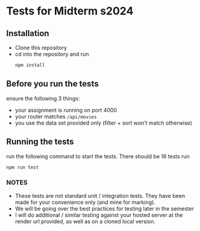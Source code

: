 # Tests for Midterm s2024

## Installation
- Clone this repository
- cd into the repository and run
  ```bash
  npm install
  ```

## Before you run the tests
ensure the following 3 things:
  - your assignment is running on port 4000
  - your router matches `/api/movies`
  - you use the data set provided only (filter + sort won't match otherwise)
    
## Running the tests
run the following command to start the tests. There should be 16 tests run
```bash
npm run test
```

### NOTES
- These tests are not standard unit / integration tests. They have been made for your convenience only (and mine for marking).
- We will be going over the best practices for testing later in the semester
- I will do additional / similar testing against your hosted server at the render url provided, as well as on a cloned local version.